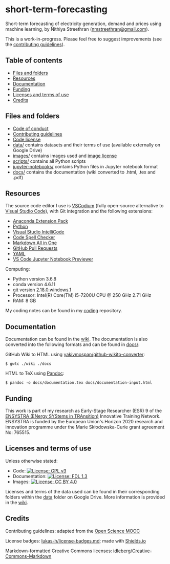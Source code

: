 # short-term-forecasting <!-- omit in toc -->

Short-term forecasting of electricity generation, demand and prices using machine learning, by Nithiya Streethran (nmstreethran@gmail.com).

This is a work-in-progress. Please feel free to suggest improvements (see the [contributing guidelines](/CONTRIBUTING.md)). 

## Table of contents <!-- omit in toc -->
- [Files and folders](#files-and-folders)
- [Resources](#resources)
- [Documentation](#documentation)
- [Funding](#funding)
- [Licenses and terms of use](#licenses-and-terms-of-use)
- [Credits](#credits)

## Files and folders

* [Code of conduct](/CODE_OF_CONDUCT.md)
* [Contributing guidelines](/CONTRIBUTING.md)
* [Code license](/LICENSE.md)
* [data/](https://drive.google.com/drive/folders/1_3Y30j_c-4iai0WuhcrysXHYdZ4F2AKB) contains datasets and their terms of use (available externally on Google Drive)
* [images/](/images/) contains images used and [image license](/LICENSE-images.md)
* [scripts/](/scripts/) contains all Python scripts
* [jupyter-notebooks/](/jupyter-notebooks/) contains Python files in Jupyter notebook format
* [docs/](/docs/) contains the documentation (wiki converted to .html, .tex and .pdf)

## Resources 

The source code editor I use is [VSCodium](https://vscodium.github.io/) (fully open-source alternative to [Visual Studio Code](https://code.visualstudio.com/)), with Git integration and the following extensions:

* [Anaconda Extension Pack](https://marketplace.visualstudio.com/items?itemName=ms-python.anaconda-extension-pack)
* [Python](https://marketplace.visualstudio.com/items?itemName=ms-python.python)
* [Visual Studio IntelliCode](https://marketplace.visualstudio.com/items?itemName=VisualStudioExptTeam.vscodeintellicode)
* [Code Spell Checker](https://marketplace.visualstudio.com/items?itemName=streetsidesoftware.code-spell-checker)
* [Markdown All in One](https://marketplace.visualstudio.com/itemdetails?itemName=yzhang.markdown-all-in-one)
* [GitHub Pull Requests](https://marketplace.visualstudio.com/items?itemName=GitHub.vscode-pull-request-github)
* [YAML](https://marketplace.visualstudio.com/itemdetails?itemName=redhat.vscode-yaml)
* [VS Code Jupyter Notebook Previewer](https://marketplace.visualstudio.com/items?itemName=jithurjacob.nbpreviewer)

Computing:
* Python version 3.6.8
* conda version 4.6.11
* git version 2.18.0.windows.1
* Processor: Intel(R) Core(TM) i5-7200U CPU @ 250 GHz 2.71 GHz
* RAM: 8 GB

My coding notes can be found in my [coding](https://github.com/nmstreethran/coding) repository.

## Documentation

Documentation can be found in the [wiki](https://github.com/ENSYSTRA/short-term-forecasting/wiki). The documentation is also converted into the following formats and can be found in [docs/](/docs/):

GitHub Wiki to HTML using [yakivmospan/github-wikito-converter](https://github.com/yakivmospan/github-wikito-converter):

```
$ gwtc ./wiki ./docs
```

HTML to TeX using [Pandoc](https://pandoc.org/MANUAL.html):

```
$ pandoc -o docs/documentation.tex docs/documentation-input.html
```

## Funding

This work is part of my research as Early-Stage Researcher (ESR) 9 of the [ENSYSTRA (ENergy SYStems in TRAnsition)](https://ensystra.eu/) Innovative Training Network. ENSYSTRA is funded by the European Union's Horizon 2020 research and innovation programme under the Marie Skłodowska-Curie grant agreement No: 765515.

## Licenses and terms of use

Unless otherwise stated:
* Code: [![License: GPL v3](https://img.shields.io/badge/License-GPL%20v3-blue.svg)](https://www.gnu.org/licenses/gpl-3.0)
* Documentation: [![License: FDL 1.3](https://img.shields.io/badge/License-FDL%20v1.3-blue.svg)](https://www.gnu.org/licenses/fdl-1.3)
* Images: [![License: CC BY 4.0](https://img.shields.io/badge/License-CC%20BY%204.0-lightgrey.svg)](https://creativecommons.org/licenses/by/4.0/)

Licenses and terms of the data used can be found in their corresponding folders within the [data](https://drive.google.com/drive/folders/1_3Y30j_c-4iai0WuhcrysXHYdZ4F2AKB) folder on Google Drive. More information is provided in the [wiki](https://github.com/ENSYSTRA/short-term-forecasting/wiki).

## Credits

Contributing guidelines: adapted from the [Open Science MOOC](https://github.com/OpenScienceMOOC/Module-5-Open-Research-Software-and-Open-Source/blob/master/CONTRIBUTING.md)

License badges: [lukas-h/license-badges.md](https://gist.github.com/lukas-h/2a5d00690736b4c3a7ba); made with [Shields.io](http://shields.io/)

Markdown-formatted Creative Commons licenses: [idleberg/Creative-Commons-Markdown](https://github.com/idleberg/Creative-Commons-Markdown)